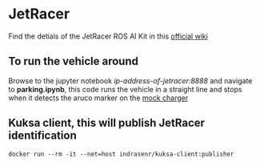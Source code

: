 # JetRacer
Find the detials of the JetRacer ROS AI Kit in this [official wiki](https://www.waveshare.com/wiki/JetRacer_ROS_AI_Kit)

## To run the vehicle around
Browse to the jupyter notebook *ip-address-of-jetracer:8888* and navigate to **parking.ipynb**, this code runs the vehicle in a straight line and stops when it detects the aruco marker on the [mock charger](/mock-charger/infra-settings.md)

## Kuksa client, this will publish JetRacer identification
```
docker run --rm -it --net=host indrasenr/kuksa-client:publisher
```
